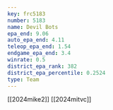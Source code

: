 ```yaml
---
key: frc5183
number: 5183
name: Devil Bots
epa_end: 9.06
auto_epa_end: 4.11
teleop_epa_end: 1.54
endgame_epa_end: 3.4
winrate: 0.5
district_epa_rank: 382
district_epa_percentile: 0.2524
type: Team
---
```

[[2024mike2]]
[[2024mitvc]]
